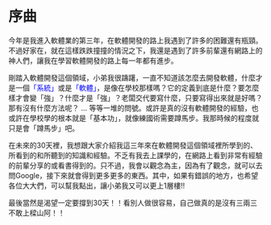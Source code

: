 序曲
====

今年是我進入軟體業的第三年，在軟體開發的路上我遇到了許多的困難還有瓶頸。不過好家在，就在這樣跌跌撞撞的情況之下，我還是遇到了許多前輩還有網路上的神人們，讓我在學習軟體開發的路上每一年都有進步。

剛踏入軟體開發這個領域，小弟我很躊躇，一直不知道該怎麼去開發軟體，什麼才是一個<font color="Blue">「系統」</font>或是<font color="Blue">「軟體」</font>，是像在學校那樣嗎？它的定義到底是什麼？要怎麼樣才會變「強」？什麼才是「強」？老闆交代要寫什麼，只要寫得出來就是好嗎？ 那有沒有什麼方法呢？ ... 等等一堆的問號。或許是真的沒有軟體開發的經驗，也或許在學校學的根本就是「基本功」，就像練國術需要蹲馬步。我那時候的程度就只是會「蹲馬步」吧。

在未來的30天裡，我想跟大家介紹我這三年來在軟體開發這個領域裡所學到的、所看到的和所聽到的知識和經驗。不乏有我去上課學的，在網路上看到非常有經驗的前輩分享的或看書得到的。只不過，我會以觀念為主，因為有了觀念，就可以去問Google，接下來就會得到更多更多的東西。其中，如果有錯誤的地方，也希望各位大大們，可以幫我點出，讓小弟我又可以更上1層樓!!

最後當然是渴望一定要撐到30天！！看別人做很容易，自己做真的是沒有三兩三不敢上樑山阿！！
